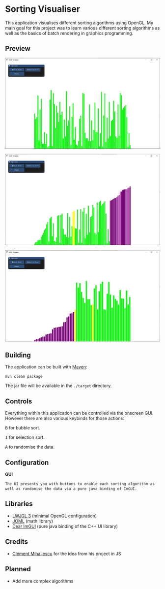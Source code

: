 # Sorting Visualiser
This application visualises different sorting algorithms using OpenGL.
My main goal for this project was to learn various different sorting algorithms as well
as the basics of batch rendering in graphics programming.

## Preview

![Preview One](docs/example1.jpg)

![Preview Two](docs/example2.jpg)

![Preview Three](docs/example3.jpg)

## Building

  The application can be built with [Maven](https://maven.apache.org/):
    
    mvn clean package
    
  The jar file will be available in the `./target` directory.
  
## Controls
  Everything within this application can be controlled via the onscreen GUI.
  However there are also various keybinds for those actions:
  
  <kbd>B</kbd> for bubble sort.
  
  <kbd>I</kbd> for selection sort.
  
  <kbd>A</kbd> to randomise the data.
  
## Configuration

**GUI**

    The UI presents you with buttons to enable each sorting algorithm as 
    well as randomise the data via a pure java binding of ImGUI. 
    
## Libraries

* [LWJGL 3](https://www.lwjgl.org/) (minimal OpenGL configuration)
* [JOML](https://github.com/JOML-CI/JOML) (math library)
* [Dear ImGUI](https://github.com/SpaiR/imgui-java) (pure java binding of the C++ UI library)

## Credits

* [Clément Mihailescu](https://github.com/clementmihailescu) for the idea from his project in JS

## Planned

  - Add more complex algorithms